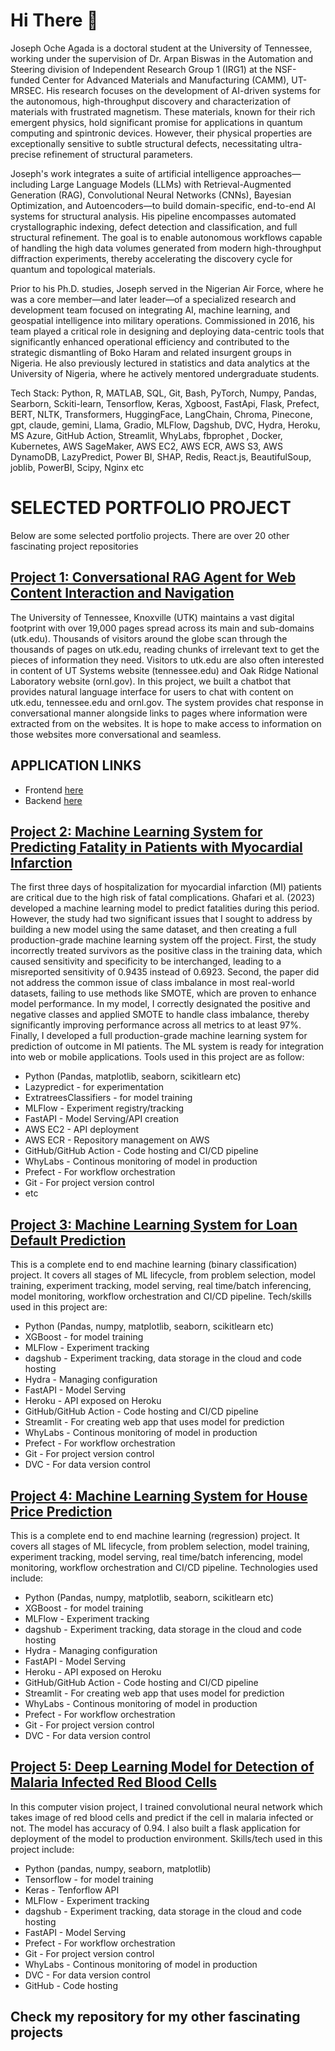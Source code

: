 # Hi There 👋
Joseph Oche Agada is a doctoral student at the University of Tennessee, working under the supervision of Dr. Arpan Biswas in the Automation and Steering division of Independent Research Group 1 (IRG1) at the NSF-funded Center for Advanced Materials and Manufacturing (CAMM), UT-MRSEC. His research focuses on the development of AI-driven systems for the autonomous, high-throughput discovery and characterization of materials with frustrated magnetism. These materials, known for their rich emergent physics, hold significant promise for applications in quantum computing and spintronic devices. However, their physical properties are exceptionally sensitive to subtle structural defects, necessitating ultra-precise refinement of structural parameters.

Joseph's work integrates a suite of artificial intelligence approaches—including Large Language Models (LLMs) with Retrieval-Augmented Generation (RAG), Convolutional Neural Networks (CNNs), Bayesian Optimization, and Autoencoders—to build domain-specific, end-to-end AI systems for structural analysis. His pipeline encompasses automated crystallographic indexing, defect detection and classification, and full structural refinement. The goal is to enable autonomous workflows capable of handling the high data volumes generated from modern high-throughput diffraction experiments, thereby accelerating the discovery cycle for quantum and topological materials.

Prior to his Ph.D. studies, Joseph served in the Nigerian Air Force, where he was a core member—and later leader—of a specialized research and development team focused on integrating AI, machine learning, and geospatial intelligence into military operations. Commissioned in 2016, his team played a critical role in designing and deploying data-centric tools that significantly enhanced operational efficiency and contributed to the strategic dismantling of Boko Haram and related insurgent groups in Nigeria. He also previously lectured in statistics and data analytics at the University of Nigeria, where he actively mentored undergraduate students.


Tech Stack: Python, R, MATLAB, SQL, Git, Bash, PyTorch, Numpy, Pandas, Searborn, Sckiti-learn, Tensorflow, Keras, Xgboost, FastApi, Flask, Prefect, BERT, NLTK, Transformers, HuggingFace, LangChain, Chroma, Pinecone, gpt, claude, gemini, Llama, Gradio, MLFlow, Dagshub, DVC, Hydra, Heroku, MS Azure, GitHub Action, Streamlit, WhyLabs, fbprophet , Docker, Kubernetes, AWS SageMaker, AWS EC2, AWS ECR, AWS S3, AWS DynamoDB, LazyPredict, Power BI, SHAP, Redis, React.js, BeautifulSoup, joblib, PowerBI, Scipy, Nginx etc

# SELECTED PORTFOLIO PROJECT
Below are some selected portfolio projects. There are over 20 other fascinating project repositories

## [Project 1: Conversational RAG Agent for Web Content Interaction and Navigation](https://github.com/joagada2/dse_697_fianl_project)
The University of Tennessee, Knoxville (UTK) maintains a vast digital footprint with over 19,000 pages spread across its main and sub-domains (utk.edu). Thousands of visitors around the globe scan through the thousands of pages on utk.edu, reading chunks of irrelevant text to get the pieces of information they need. Visitors to utk.edu are also often interested in content of UT Systems website (tennessee.edu) and Oak Ridge National Laboratory website (ornl.gov). In this project, we built a chatbot that provides natural language interface for users to chat with content on utk.edu, tennessee.edu and ornl.gov. The system provides chat response in conversational manner alongside links to pages where information were extracted from on the websites. It is hope to make access to information on those websites more conversational and seamless.
## APPLICATION LINKS
 - Frontend [here](http://3.144.96.138/)
 - Backend [here](http://3.143.23.19:8000/docs)

## [Project 2: Machine Learning System for Predicting Fatality in Patients with Myocardial Infarction](https://github.com/joagada2/mi_fatality_prediction)
The first three days of hospitalization for myocardial infarction (MI) patients are critical due to the high risk of fatal complications. Ghafari et al. (2023) developed a machine learning model to predict fatalities during this period. However, the study had two significant issues that I sought to address by building a new model using the same dataset, and then creating a full production-grade machine learning system off the project. First, the study incorrectly treated survivors as the positive class in the training data, which caused sensitivity and specificity to be interchanged, leading to a misreported sensitivity of 0.9435 instead of 0.6923. Second, the paper did not address the common issue of class imbalance in most real-world datasets, failing to use methods like SMOTE, which are proven to enhance model performance. In my model, I correctly designated the positive and negative classes and applied SMOTE to handle class imbalance, thereby significantly improving performance across all metrics to at least 97%. Finally, I developed a full production-grade machine learning system for prediction of outcome in MI patients. The ML system is ready for integration into web or mobile applications. Tools used in this project are as follow:
  - Python (Pandas, matplotlib, seaborn, scikitlearn etc)
  - Lazypredict - for experimentation
  - ExtratreesClassifiers - for model training
  - MLFlow - Experiment registry/tracking
  - FastAPI - Model Serving/API creation
  - AWS EC2 - API deployment
  - AWS ECR - Repository management on AWS
  - GitHub/GitHub Action - Code hosting and CI/CD pipeline
  - WhyLabs - Continous monitoring of model in production
  - Prefect - For workflow orchestration
  - Git - For project version control
  - etc
    
## [Project 3: Machine Learning System for Loan Default Prediction](https://github.com/joagada2/loan-default-prediction-model)
This is a complete end to end machine learning (binary classification) project. It covers all stages of ML lifecycle, from problem selection, model training, experiment tracking, model serving, real time/batch inferencing, model monitoring, workflow orchestration and CI/CD pipeline. Tech/skills used in this project are:
 - Python (Pandas, numpy, matplotlib, seaborn, scikitlearn etc)
 - XGBoost - for model training
 - MLFlow - Experiment tracking
 - dagshub - Experiment tracking, data storage in the cloud and code hosting
 - Hydra - Managing configuration
 - FastAPI - Model Serving
 - Heroku - API exposed on Heroku
 - GitHub/GitHub Action - Code hosting and CI/CD pipeline
 - Streamlit - For creating web app that uses model for prediction
 - WhyLabs - Continous monitoring of model in production
 - Prefect - For workflow orchestration
 - Git - For project version control
 - DVC - For data version control

## [Project 4: Machine Learning System for House Price Prediction](https://github.com/joagada2/king-county-house-price-prediction)
This is a complete end to end machine learning (regression) project. It covers all stages of ML lifecycle, from problem selection, model training, experiment tracking, model serving, real time/batch inferencing, model monitoring, workflow orchestration and CI/CD pipeline. Technologies used include:
 - Python (Pandas, numpy, matplotlib, seaborn, scikitlearn etc)
 - XGBoost - for model training
 - MLFlow - Experiment tracking
 - dagshub - Experiment tracking, data storage in the cloud and code hosting
 - Hydra - Managing configuration
 - FastAPI - Model Serving
 - Heroku - API exposed on Heroku
 - GitHub/GitHub Action - Code hosting and CI/CD pipeline
 - Streamlit - For creating web app that uses model for prediction
 - WhyLabs - Continous monitoring of model in production
 - Prefect - For workflow orchestration
 - Git - For project version control
 - DVC - For data version control
   
## [Project 5: Deep Learning Model for Detection of Malaria Infected Red Blood Cells](https://github.com/joagada2/deep_learning_model_for_detecting_malaria_infected_red_blood_cell)
In this computer vision project, I trained convolutional neural network which takes image of red blood cells and predict if the cell in malaria infected or not. The model has accuracy of 0.94. I also built a flask application for deployment of the model to production environment. Skills/tech used in this project include:
 - Python (pandas, numpy, seaborn, matplotlib)
 - Tensorflow - for model training
 - Keras - Tenforflow API
 - MLFlow - Experiment tracking
 - dagshub - Experiment tracking, data storage in the cloud and code hosting
 - FastAPI - Model Serving
 - Prefect - For workflow orchestration
 - Git - For project version control
 - WhyLabs - Continous monitoring of model in production
 - DVC - For data version control
 - GitHub - Code hosting

## Check my repository for my other fascinating projects


